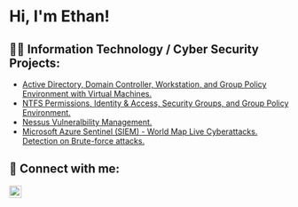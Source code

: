 <h1>Hi, I'm Ethan! </h1>

## 👨‍💻 Information Technology / Cyber Security Projects:

  - [Active Directory, Domain Controller, Workstation, and Group Policy Environment with Virtual Machines.](https://github.com/her-e/Active-Directory)
  - [NTFS Permissions, Identity & Access, Security Groups, and Group Policy Environment.](https://github.com/her-e/NTFS-Permission-Lab)
  - [Nessus Vulneralbility Management.](https://github.com/her-e/VulnerabilityManagement-Nessus-Lab)
  - [Microsoft Azure Sentinel (SIEM) - World Map Live Cyberattacks. Detection on Brute-force attacks.](https://github.com/her-e/SIEM_Microsoft_Sentinel_Lab)


## 🤳 Connect with me:

[<img align="left" alt="EthanHer | LinkedIn" width="22px" src="https://cdn.jsdelivr.net/npm/simple-icons@v3/icons/linkedin.svg" />][linkedin]



[linkedin]: https://linkedin.com/in/ethan-her-b8a3a61aa

